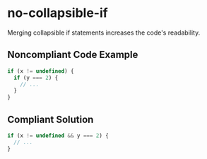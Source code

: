 # no-collapsible-if

Merging collapsible if statements increases the code's readability.

## Noncompliant Code Example

```javascript
if (x != undefined) {
  if (y === 2) {
    // ...
  }
}
```

## Compliant Solution

```javascript
if (x != undefined && y === 2) {
  // ...
}
```

